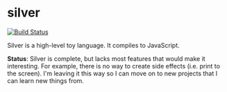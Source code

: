 # silver
[![Build Status](https://travis-ci.org/mtn/silver.png)](https://travis-ci.org/mtn/silver)

Silver is a high-level toy language. It compiles to JavaScript.

**Status**: Silver is complete, but lacks most features that would make it interesting. For example, there is no way to create side effects (i.e. print to the screen). I'm leaving it this way so I can move on to new projects that I can learn new things from.
